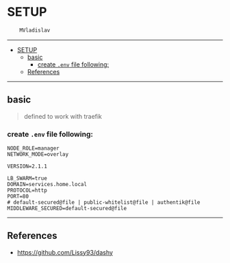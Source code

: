 # SETUP

```sh
    MVladislav
```

---

- [SETUP](#setup)
  - [basic](#basic)
    - [create `.env` file following:](#create-env-file-following)
  - [References](#references)

---

## basic

> defined to work with traefik

### create `.env` file following:

```env
NODE_ROLE=manager
NETWORK_MODE=overlay

VERSION=2.1.1

LB_SWARM=true
DOMAIN=services.home.local
PROTOCOL=http
PORT=80
# default-secured@file | public-whitelist@file | authentik@file
MIDDLEWARE_SECURED=default-secured@file
```

---

## References

- <https://github.com/Lissy93/dashy>
